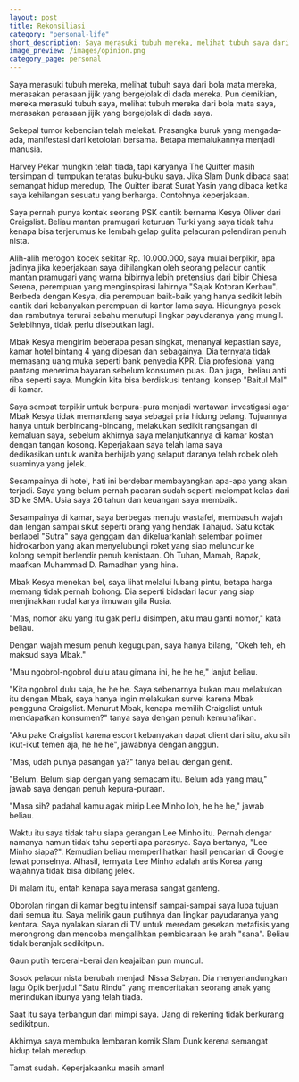 ```yaml
---
layout: post
title: Rekonsiliasi
category: "personal-life"
short_description: Saya merasuki tubuh mereka, melihat tubuh saya dari bola mata mereka. Pun mereka.
image_preview: /images/opinion.png
category_page: personal
---
```


Saya merasuki tubuh mereka, melihat tubuh saya dari bola mata mereka, merasakan perasaan jijik yang bergejolak di dada mereka. Pun demikian, mereka merasuki tubuh saya, melihat tubuh mereka dari bola mata saya, merasakan perasaan jijik yang bergejolak di dada saya.



Sekepal tumor kebencian telah melekat. Prasangka buruk yang mengada-ada, manifestasi dari ketololan bersama. Betapa memalukannya menjadi manusia.



Harvey Pekar mungkin telah tiada, tapi karyanya The Quitter masih tersimpan di tumpukan teratas buku-buku saya. Jika Slam Dunk dibaca saat semangat hidup meredup, The Quitter ibarat Surat Yasin yang dibaca ketika saya kehilangan sesuatu yang berharga. Contohnya keperjakaan.



Saya pernah punya kontak seorang PSK cantik bernama Kesya Oliver dari Craigslist. Beliau mantan pramugari keturuan Turki yang saya tidak tahu kenapa bisa terjerumus ke lembah gelap gulita pelacuran pelendiran penuh nista.



Alih-alih merogoh kocek sekitar Rp. 10.000.000, saya mulai berpikir, apa jadinya jika keperjakaan saya dihilangkan oleh seorang pelacur cantik mantan pramugari yang warna bibirnya lebih pretensius dari bibir Chiesa Serena, perempuan yang menginspirasi lahirnya "Sajak Kotoran Kerbau". Berbeda dengan Kesya, dia perempuan baik-baik yang hanya sedikit lebih cantik dari kebanyakan perempuan di kantor lama saya. Hidungnya pesek dan rambutnya terurai sebahu menutupi lingkar payudaranya yang mungil. Selebihnya, tidak perlu disebutkan lagi.



Mbak Kesya mengirim beberapa pesan singkat, menanyai kepastian saya, kamar hotel bintang 4 yang dipesan dan sebagainya. Dia ternyata tidak memasang uang muka seperti bank penyedia KPR. Dia profesional yang pantang menerima bayaran sebelum konsumen puas. Dan juga,  beliau anti riba seperti saya. Mungkin kita bisa berdiskusi tentang  konsep "Baitul Mal" di kamar.



Saya sempat terpikir untuk berpura-pura menjadi wartawan investigasi agar Mbak Kesya tidak memandang saya sebagai pria hidung belang. Tujuannya hanya untuk berbincang-bincang, melakukan sedikit rangsangan di kemaluan saya, sebelum akhirnya saya melanjutkannya di kamar kostan dengan tangan kosong. Keperjakaan saya telah lama saya dedikasikan untuk wanita berhijab yang selaput daranya telah robek oleh suaminya yang jelek.



Sesampainya di hotel, hati ini berdebar membayangkan apa-apa yang akan terjadi. Saya yang belum pernah pacaran sudah seperti melompat kelas dari SD ke SMA. Usia saya 26 tahun dan keuangan saya membaik.



Sesampainya di kamar, saya berbegas menuju wastafel, membasuh wajah dan lengan sampai sikut seperti orang yang hendak Tahajud. Satu kotak berlabel "Sutra" saya genggam dan dikeluarkanlah selembar polimer hidrokarbon yang akan menyelubungi roket yang siap meluncur ke kolong sempit berlendir penuh kenistaan. Oh Tuhan, Mamah, Bapak, maafkan Muhammad D. Ramadhan yang hina.



Mbak Kesya menekan bel, saya lihat melalui lubang pintu, betapa harga memang tidak pernah bohong. Dia seperti bidadari lacur yang siap menjinakkan rudal karya ilmuwan gila Rusia.



"Mas, nomor aku yang itu gak perlu disimpen, aku mau ganti nomor," kata beliau.



Dengan wajah mesum penuh kegugupan, saya hanya bilang, "Okeh teh, eh maksud saya Mbak."



"Mau ngobrol-ngobrol dulu atau gimana ini, he he he," lanjut beliau.



"Kita ngobrol dulu saja, he he he. Saya sebenarnya bukan mau melakukan itu dengan Mbak, saya hanya ingin melakukan survei karena Mbak pengguna Craigslist. Menurut Mbak, kenapa memilih Craigslist untuk mendapatkan konsumen?" tanya saya dengan penuh kemunafikan.



"Aku pake Craigslist karena escort kebanyakan dapat client dari situ, aku sih ikut-ikut temen aja, he he he", jawabnya dengan anggun.



"Mas, udah punya pasangan ya?" tanya beliau dengan genit.



"Belum. Belum siap dengan yang semacam itu. Belum ada yang mau," jawab saya dengan penuh kepura-puraan.


"Masa sih? padahal kamu agak mirip Lee Minho loh, he he he," jawab beliau.



Waktu itu saya tidak tahu siapa gerangan Lee Minho itu. Pernah dengar namanya namun tidak tahu seperti apa parasnya. Saya bertanya, "Lee Minho siapa?". Kemudian beliau memperlihatkan hasil pencarian di Google lewat ponselnya. Alhasil, ternyata Lee Minho adalah artis Korea yang wajahnya tidak bisa dibilang jelek.



Di malam itu, entah kenapa saya merasa sangat ganteng.



Oborolan ringan di kamar begitu intensif sampai-sampai saya lupa tujuan dari semua itu. Saya melirik gaun putihnya dan lingkar payudaranya yang kentara. Saya nyalakan siaran di TV untuk meredam gesekan metafisis yang merongrong dan mencoba mengalihkan pembicaraan ke arah "sana". Beliau tidak beranjak sedikitpun.



Gaun putih tercerai-berai dan keajaiban pun muncul.



Sosok pelacur nista berubah menjadi Nissa Sabyan. Dia menyenandungkan lagu Opik berjudul "Satu Rindu" yang menceritakan seorang anak yang merindukan ibunya yang telah tiada.



Saat itu saya terbangun dari mimpi saya. Uang di rekening tidak berkurang sedikitpun.



Akhirnya saya membuka lembaran komik Slam Dunk kerena semangat hidup telah meredup.



Tamat sudah. Keperjakaanku masih aman!
